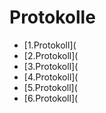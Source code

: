 # Protokolle

* [1.Protokoll](
* [2.Protokoll](
* [3.Protokoll](
* [4.Protokoll](
* [5.Protokoll](
* [6.Protokoll](
